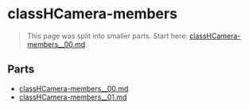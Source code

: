 # classHCamera-members

> This page was split into smaller parts. Start here: [classHCamera-members__00.md](classHCamera-members__00.md).

## Parts

- [classHCamera-members__00.md](classHCamera-members__00.md)
- [classHCamera-members__01.md](classHCamera-members__01.md)
